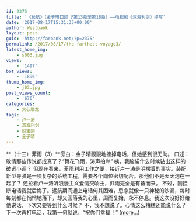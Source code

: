 ```yaml
---
id: 2375
title: '《长航》（金子晴口述 @第13章至第18章）——电视剧《深海利剑》续写'
date: '2017-08-17T15:31:35+00:00'
author: Westbank
layout: post
guid: 'http://farbank.net/?p=2375'
permalink: /2017/08/17/the-farthest-voyage3/
latest_home_img:
    - s003.jpg
views:
    - '1497'
bot_views:
    - '1896'
thumb_home_img:
    - j03.jpg
post_views_count:
    - '676'
categories:
    - 文心雕龙
tags:
    - 卢一涛
    - 深海利剑
    - 赵宝刚
    - 金子晴
---
```


**（十三）菲雨（3）**旁白：金子晴狠狠地挂掉电话，但她感到很无助。 口述：敢情那些传说都成真了？“舞花飞雨，涛声拍岸” 咦，我脑袋什么时候钻出这样的破词小调？ 但现在看来，菲雨利用工作之便，接近卢一涛是明摆着的事实。装配新型导弹是一项复杂的系统工程，需要各个岗位密切配合。那他们不是天天泡在一起了？ 还拉着卢一涛听浪漫主义爱情交响曲，菲雨完全是有备而来。 不过，刚挂断电话我就后悔了。远航期间通上电话何其困难，思念就像一只神秘的沙漏，每时每刻都在悄悄地落下，却又回落我的心里，周而复始，永不停息。我这次没好好给他说话，下次又要等到什么时候？ 不，我不想说了。心情这么糟糕还能说什么？下一次再打电话，我第一句就说，“祝你们幸福！” [<span aria-label="Continue reading 《长航》（金子晴口述 @第13章至第18章）——电视剧《深海利剑》续写">(more…)</span>](http://farbank.net/2017/08/17/the-farthest-voyage3/#more-2375)